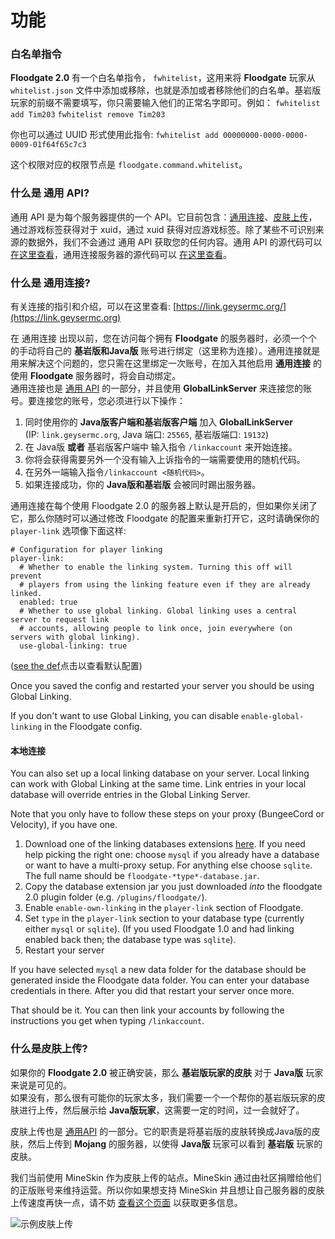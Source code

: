 # 功能

### 白名单指令

**Floodgate 2.0** 有一个白名单指令， `fwhitelist`，这用来将 **Floodgate** 玩家从 `whitelist.json` 文件中添加或移除，也就是添加或者移除他们的白名单。基岩版玩家的前缀不需要填写，你只需要输入他们的正常名字即可。例如： `fwhitelist add Tim203` `fwhitelist remove Tim203`

你也可以通过 UUID 形式使用此指令: `fwhitelist add 00000000-0000-0000-0009-01f64f65c7c3`

这个权限对应的权限节点是 `floodgate.command.whitelist`。

### 什么是 通用 API?

通用 API 是为每个服务器提供的一个 API。它目前包含：[通用连接](gong-neng.md#shen-me-shi-tong-yong-lian-jie)、[皮肤上传](gong-neng.md#shen-me-shi-pi-fu-shang-chuan)，通过游戏标签获得对于 xuid，通过 xuid 获得对应游戏标签。除了某些不可识别来源的数据外，我们不会通过 通用 API 获取您的任何内容。通用 API 的源代码可以 [在这里查看](https://github.com/GeyserMC/global\_api)，通用连接服务器的源代码可以 [在这里查看](https://github.com/GeyserMC/GlobalLinkServer)。

### 什么是 通用连接?

有关连接的指引和介绍，可以在这里查看: [https://link.geysermc.org/](https://link.geysermc.org)

在 通用连接 出现以前，您在访问每个拥有 **Floodgate** 的服务器时，必须一个个的手动将自己的 **基岩版和Java版** 账号进行绑定（这里称为连接）。通用连接就是用来解决这个问题的，您只需在这里绑定一次账号，在加入其他启用 **通用连接** 的使用 **Floodgate** 服务器时，将会自动绑定。\
通用连接也是 [通用 API](https://github.com/GeyserMC/Floodgate/wiki/Features#What-is-the-Global-Api) 的一部分，并且使用 **GlobalLinkServer** 来连接您的账号。要连接您的账号，您必须进行以下操作：

1. 同时使用你的 **Java版客户端和基岩版客户端** 加入 **GlobalLinkServer** \
   (IP: `link.geysermc.org`, Java 端口: `25565`, 基岩版端口: `19132`)
2. 在 Java版 **或者** 基岩版客户端中 输入指令 `/linkaccount` 来开始连接。
3. 你将会获得需要另外一个没有输入上诉指令的一端需要使用的随机代码。
4. 在另外一端输入指令`/linkaccount <随机代码>`。
5. 如果连接成功，你的 **Java版和基岩版** 会被同时踢出服务器。

通用连接在每个使用 Floodgate 2.0 的服务器上默认是开启的，但如果你关闭了它，那么你随时可以通过修改 Floodgate 的配置来重新打开它，这时请确保你的 `player-link` 选项像下面这样:

```
# Configuration for player linking
player-link:
  # Whether to enable the linking system. Turning this off will prevent
  # players from using the linking feature even if they are already linked.
  enabled: true
  # Whether to use global linking. Global linking uses a central server to request link
  # accounts, allowing people to link once, join everywhere (on servers with global linking).
  use-global-linking: true
```

([see the def](https://github.com/GeyserMC/Floodgate/blob/master/common/src/main/resources/config.yml)点击以查看默认配置)

Once you saved the config and restarted your server you should be using Global Linking.

If you don't want to use Global Linking, you can disable `enable-global-linking` in the Floodgate config.

#### 本地连接

You can also set up a local linking database on your server. Local linking can work with Global Linking at the same time. Link entries in your local database will override entries in the Global Linking Server.

Note that you only have to follow these steps on your proxy (BungeeCord or Velocity), if you have one.

1. Download one of the linking databases extensions [here](https://ci.opencollab.dev/job/GeyserMC/job/Floodgate/job/master/). If you need help picking the right one: choose `mysql` if you already have a database or want to have a multi-proxy setup. For anything else choose `sqlite`. The full name should be `floodgate-*type*-database.jar`.
2. Copy the database extension jar you just downloaded _into_ the floodgate 2.0 plugin folder (e.g. `/plugins/floodgate/`).
3. Enable `enable-own-linking` in the `player-link` section of Floodgate.
4. Set `type` in the `player-link` section to your database type (currently either `mysql` or `sqlite`). (If you used Floodgate 1.0 and had linking enabled back then; the database type was `sqlite`).
5. Restart your server

If you have selected `mysql` a new data folder for the database should be generated inside the Floodgate data folder. You can enter your database credentials in there. After you did that restart your server once more.

That should be it. You can then link your accounts by following the instructions you get when typing `/linkaccount`.

### 什么是皮肤上传?

如果你的 **Floodgate 2.0** 被正确安装，那么 **基岩版玩家的皮肤** 对于 **Java版** 玩家来说是可见的。\
如果没有，那么很有可能你的玩家太多，我们需要一个一个帮你的基岩版玩家的皮肤进行上传，然后展示给 **Java版玩家**，这需要一定的时间，过一会就好了。

皮肤上传也是 [通用API](gong-neng.md#shen-me-shi-tong-yong-api) 的一部分。它的职责是将基岩版的皮肤转换成Java版的皮肤，然后上传到 **Mojang** 的服务器，以使得 **Java版** 玩家可以看到 **基岩版** 玩家的皮肤。

我们当前使用 MineSkin 作为皮肤上传的站点。MineSkin 通过由社区捐赠给他们的正版账号来维持运营。所以你如果想支持 MineSkin 并且想让自己服务器的皮肤上传速度再快一点，请不妨 [查看这个页面](https://mineskin.org/account) 以获取更多信息。

![示例皮肤上传](https://camo.githubusercontent.com/7ef276852d8552edfa07a342bfefb6f9ce9a7bffb67c09cef448b65da7dfb915/68747470733a2f2f63646e2e646973636f72646170702e636f6d2f6174746163686d656e74732f3631333136383835303932353634393938312f3831353936393830313736333136303130342f756e6b6e6f776e2e706e67)
